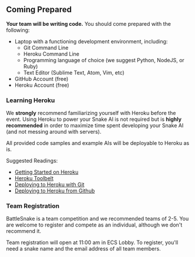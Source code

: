 ## Coming Prepared


__Your team will be writing code.__ You should come prepared with the following:

* Laptop with a functioning development environment, including:
    * Git Command Line
    * Heroku Command Line
    * Programming language of choice (we suggest Python, NodeJS, or Ruby)
    * Text Editor (Sublime Text, Atom, Vim, etc)
* GitHub Account (free)
* Heroku Account (free)

### Learning Heroku

We __strongly__ recommend familiarizing yourself with Heroku before the event. Using Heroku to power your Snake AI is not required but is __highly recommended__ in order to maximize time spent developing your Snake AI (and not messing around with servers).

All provided code samples and example AIs will be deployable to Heroku as is.

Suggested Readings:

* [Getting Started on Heroku](https://devcenter.heroku.com/start)
* [Heroku Toolbelt](https://toolbelt.heroku.com/)
* [Deploying to Heroku with Git](https://devcenter.heroku.com/articles/git)
* [Deploying to Heroku from Github](https://devcenter.heroku.com/articles/github-integration)

### Team Registration

BattleSnake is a team competition and we recommended teams of 2-5. You are welcome to register and compete as an individual, although we don't recommend it.

Team registration will open at 11:00 am in ECS Lobby. To register, you'll need a snake name and the email address of all team members.
